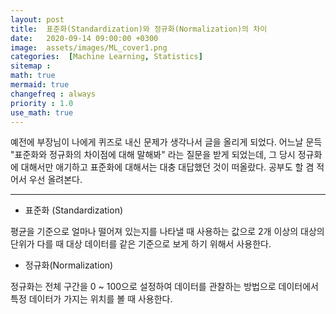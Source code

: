 ```yaml
---
layout: post
title:  표준화(Standardization)와 정규화(Normalization)의 차이
date:   2020-09-14 09:00:00 +0300
image:  assets/images/ML_cover1.png
categories:  [Machine Learning, Statistics]
sitemap :
math: true
mermaid: true
changefreq : always
priority : 1.0
use_math: true
---
```


예전에 부장님이 나에게 퀴즈로 내신 문제가 생각나서 글을 올리게 되었다. 어느날 문득 "표준화와 정규화의 차이점에 대해 말해봐" 라는 질문을 받게 되었는데, 그 당시 정규화에 대해서만 애기하고 표준화에 대해서는 대충 대답했던 것이 떠올랐다. 공부도 할 겸 적어서 우선 올려본다.


--------------


- 표준화 (Standardization)

평균을 기준으로 얼마나 떨어져 있는지를 나타낼 때 사용하는 값으로 2개 이상의 대상의 단위가 다를 때 대상 데이터를 같은 기준으로 보게 하기 위해서 사용한다.


- 정규화(Normalization)

정규화는 전체 구간을 0 ~ 100으로 설정하여 데이터를 관찰하는 방법으로 데이터에서 특정 데이터가 가지는 위치를 볼 때 사용한다. 

